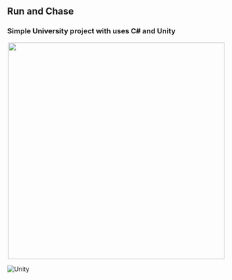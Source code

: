 <h2> Run and Chase </a> </h2>

<h3>Simple University project with uses C# and Unity </h3>

<div id="header" align="center">
  <img src="https://media.giphy.com/media/Dh5q0sShxgp13DwrvG/giphy.gif" width="500"/>
</div>

![Unity](https://img.shields.io/badge/unity-%230095D5.svg?style=for-the-badge&logo=unity&logoColor=black)

